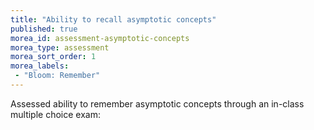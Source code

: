 ```yaml
---
title: "Ability to recall asymptotic concepts"
published: true
morea_id: assessment-asymptotic-concepts
morea_type: assessment
morea_sort_order: 1
morea_labels:
 - "Bloom: Remember"
---
```


Assessed ability to remember asymptotic concepts through an in-class multiple choice exam:

<link rel="stylesheet" href="http://cdn.oesmith.co.uk/morris-0.4.3.min.css">
<script src="//cdnjs.cloudflare.com/ajax/libs/raphael/2.1.0/raphael-min.js"></script>
<script src="http://cdn.oesmith.co.uk/morris-0.4.3.min.js"></script>

<div class="well">
  <div id="assessment" style="height: 250px;"></div>
</div>

<script>
Morris.Bar({
  element: 'assessment',
  hideHover: false,
  data: [
        { y: 'Very satisfactory (%)', num: 15 },
        { y: 'Satisfactory (%)', num: 55 },
        { y: 'Unsatisfactory (%)', num: 25 },
        { y: 'Absent (%)', num: 5 },
        ],
  xkey: 'y',
  ykeys: ['num'],
  resize: true,
  labels: ['Students']
});
</script>